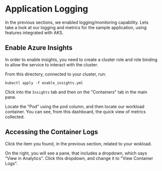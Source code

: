 # Application Logging

In the previous sections, we enabled logging/monitoring capability. Lets take a look at our logging and metrics for the sample application, using features integrated with AKS.

## Enable Azure Insights

In order to enable insights, you need to create a cluster role and role binding to allow the service to interact with the cluster.

From this directory, connected to your cluster, run:

`kubectl apply -f enable_insights.yml`

Click into the `Insights` tab and then on the "Containers" tab in the main pane.

Locate the "Pod" using the pod column, and then locate our workload container. You can see, from this dashboard, the quick view of metrics collected.

## Accessing the Container Logs

Click the item you found, in the previous section, related to your wokload.

On the right, you will see a pane, that includes a dropdown, which says "View in Analytics". Click this dropdown, and change it to "View Container Logs".

